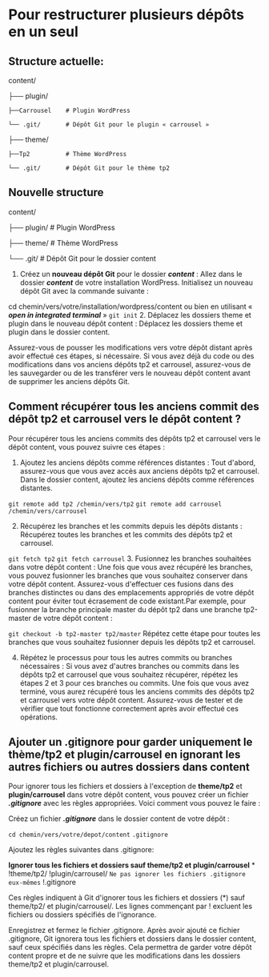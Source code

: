 # Pour restructurer plusieurs dépôts en un seul

## Structure actuelle:
content/

├── plugin/

    ├──Carrousel    # Plugin WordPress

    └── .git/       # Dépôt Git pour le plugin « carrousel »    

├── theme/          

    ├──Tp2          # Thème WordPress
    
    └── .git/       # Dépôt Git pour le thème tp2

    
## Nouvelle structure

content/

├── plugin/         # Plugin WordPress

├── theme/          # Thème WordPress

└── .git/           # Dépôt Git pour le dossier content


1. Créez un **nouveau dépôt Git** pour le dossier ***content*** :
Allez dans le dossier ***content*** de votre installation WordPress.
Initialisez un nouveau dépôt Git avec la commande suivante :

cd chemin/vers/votre/installation/wordpress/content
ou bien en utilisant « ***open in integrated terminal*** »
`git init`
2. Déplacez les dossiers theme et plugin dans le nouveau dépôt content :
Déplacez les dossiers theme et plugin dans le dossier content.



Assurez-vous de pousser les modifications vers votre dépôt distant après avoir effectué ces étapes, si nécessaire. Si vous avez déjà du code ou des modifications dans vos anciens dépôts tp2 et carrousel, assurez-vous de les sauvegarder ou de les transférer vers le nouveau dépôt content avant de supprimer les anciens dépôts Git.

## Comment récupérer tous les anciens commit des dépôt tp2 et carrousel vers le dépôt content ?

Pour récupérer tous les anciens commits des dépôts tp2 et carrousel vers le dépôt content, vous pouvez suivre ces étapes :

1. Ajoutez les anciens dépôts comme références distantes :
Tout d'abord, assurez-vous que vous avez accès aux anciens dépôts tp2 et carrousel.
Dans le dossier content, ajoutez les anciens dépôts comme références distantes.

`git remote add tp2 /chemin/vers/tp2`
`git remote add carrousel /chemin/vers/carrousel`

2. Récupérez les branches et les commits depuis les dépôts distants :
Récupérez toutes les branches et les commits des dépôts tp2 et carrousel.

`git fetch tp2`
`git fetch carrousel`
3. Fusionnez les branches souhaitées dans votre dépôt content :
Une fois que vous avez récupéré les branches, vous pouvez fusionner les branches que vous souhaitez conserver dans votre dépôt content. Assurez-vous d'effectuer ces fusions dans des branches distinctes ou dans des emplacements appropriés de votre dépôt content pour éviter tout écrasement de code existant.Par exemple, pour fusionner la branche principale master du dépôt tp2 dans une branche tp2-master de votre dépôt content :

`git checkout -b tp2-master tp2/master`
Répétez cette étape pour toutes les branches que vous souhaitez fusionner depuis les dépôts tp2 et carrousel.

4. Répétez le processus pour tous les autres commits ou branches nécessaires :
Si vous avez d'autres branches ou commits dans les dépôts tp2 et carrousel que vous souhaitez récupérer, répétez les étapes 2 et 3 pour ces branches ou commits.
Une fois que vous avez terminé, vous aurez récupéré tous les anciens commits des dépôts tp2 et carrousel vers votre dépôt content. Assurez-vous de tester et de vérifier que tout fonctionne correctement après avoir effectué ces opérations.


## Ajouter un .gitignore pour garder uniquement  le thème/tp2 et plugin/carrousel en ignorant les autres fichiers ou autres dossiers dans  content

Pour ignorer tous les fichiers et dossiers à l'exception de **theme/tp2** et **plugin/carrousel** dans votre dépôt content, vous pouvez créer un fichier ***.gitignore*** avec les règles appropriées. Voici comment vous pouvez le faire :

Créez un fichier ***.gitignore*** dans le dossier content de votre dépôt :

`cd chemin/vers/votre/depot/content`
`.gitignore`

Ajoutez les règles suivantes  dans .gitignore:

**Ignorer tous les fichiers et dossiers sauf theme/tp2 et plugin/carrousel**
*
!theme/tp2/
!plugin/carrousel/
`Ne pas ignorer les fichiers .gitignore eux-mêmes`
!.gitignore

Ces règles indiquent à Git d'ignorer tous les fichiers et dossiers (*) sauf theme/tp2/ et plugin/carrousel/. Les lignes commençant par ! excluent les fichiers ou dossiers spécifiés de l'ignorance.

Enregistrez et fermez le fichier .gitignore.
Après avoir ajouté ce fichier .gitignore, Git ignorera tous les fichiers et dossiers dans le dossier content, sauf ceux spécifiés dans les règles. Cela permettra de garder votre dépôt content propre et de ne suivre que les modifications dans les dossiers theme/tp2 et plugin/carrousel.